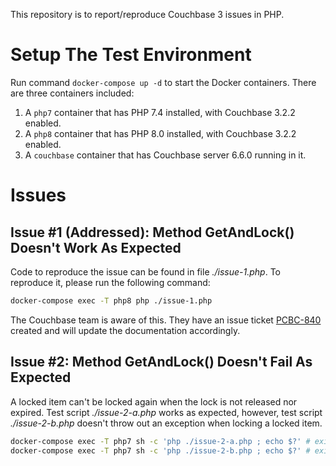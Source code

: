 This repository is to report/reproduce Couchbase 3 issues in PHP.

# Setup The Test Environment

Run command `docker-compose up -d` to start the Docker containers. There are three containers included:

1. A `php7` container that has PHP 7.4 installed, with Couchbase 3.2.2 enabled.
2. A `php8` container that has PHP 8.0 installed, with Couchbase 3.2.2 enabled.
3. A `couchbase` container that has Couchbase server 6.6.0 running in it.

# Issues

## Issue #1 (Addressed): Method GetAndLock() Doesn't Work As Expected

Code to reproduce the issue can be found in file _./issue-1.php_. To reproduce it, please run the following command:

```bash
docker-compose exec -T php8 php ./issue-1.php
```

The Couchbase team is aware of this. They have an issue ticket [PCBC-840](https://issues.couchbase.com/browse/PCBC-840) created and will update the documentation accordingly.

## Issue #2: Method GetAndLock() Doesn't Fail As Expected

A locked item can't be locked again when the lock is not released nor expired. Test script _./issue-2-a.php_ works as
expected, however, test script _./issue-2-b.php_ doesn't throw out an exception when locking a locked item.

```bash
docker-compose exec -T php7 sh -c 'php ./issue-2-a.php ; echo $?' # exit code is 255. Expected.
docker-compose exec -T php7 sh -c 'php ./issue-2-b.php ; echo $?' # exit code is 0. Unexpected.
```

